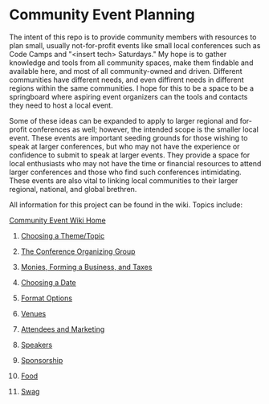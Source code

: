 # Community Event Planning
The intent of this repo is to provide community members with resources to plan small, usually not-for-profit events like small local conferences such as Code Camps and "&lt;insert tech&gt; Saturdays." My hope is to gather knowledge and tools from all community spaces, make them findable and available here, and most of all community-owned and driven. Different communities have different needs, and even diffirent needs in different regions within the same communities. I hope for this to be a space to be a springboard where aspiring event organizers can the tools and contacts they need to host a local event.

Some of these ideas can be expanded to apply to larger regional and for-profit conferences as well; however, the intended scope is the smaller local event. These events are important seeding grounds for those wishing to speak at larger conferences, but who may not have the experience or confidence to submit to speak at larger events. They provide a space for local enthusiasts who may not have the time or financial resources to attend larger conferences and those who find such conferences intimidating. These events are also vital to linking local communities to their larger regional, national, and global brethren.

All information for this project can be found in the wiki. Topics include:<br>

[Community Event Wiki Home][Home]

1. [Choosing a Theme/Topic][Choosing a Theme/Topic]

2. [The Conference Organizing Group][The Conference Organizing Group]

3. [Monies, Forming a Business, and Taxes][Monies, Forming a Business, and Taxes]

4. [Choosing a Date][Choosing a Date]

5. [Format Options][Format Options]

6. [Venues][Venues]

7. [Attendees and Marketing][Attendees and Marketing]

8. [Speakers][Speakers]

9. [Sponsorship][Sponsorship]

10. [Food][Food]

11. [Swag][Swag]

[Home]: https://github.com/TashasEv/CommunityEventPlanning/wiki
[Choosing a Theme/Topic]: https://github.com/TashasEv/CommunityEventPlanning/wiki/1.0-Choosing-a-Theme-Topic
[The Conference Organizing Group]: https://github.com/TashasEv/CommunityEventPlanning/wiki/2.0-The-Conference-Organizing-Group
[Monies, Forming a Business, and Taxes]: https://github.com/TashasEv/CommunityEventPlanning/wiki/3.-Monies,-Forming-a-Business,-and-Taxes
[Choosing a Date]: https://github.com/TashasEv/CommunityEventPlanning/wiki/4.-Choosing-a-Date
[Format Options]: https://github.com/TashasEv/CommunityEventPlanning/wiki/5.-Format-Options
[Venues]: https://github.com/TashasEv/CommunityEventPlanning/wiki/6.-Venues
[Attendees and Marketing]: https://github.com/TashasEv/CommunityEventPlanning/wiki/7.-Attendees-and-Marketing
[Speakers]: https://github.com/TashasEv/CommunityEventPlanning/wiki/8.-Speakers
[Sponsorship]: https://github.com/TashasEv/CommunityEventPlanning/wiki/9.-Sponsorship
[Food]: https://github.com/TashasEv/CommunityEventPlanning/wiki/10.0-Food
[Swag]: https://github.com/TashasEv/CommunityEventPlanning/wiki/11.0-Swag-Prizes




